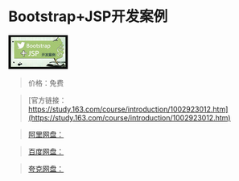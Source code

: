# Bootstrap+JSP开发案例

![img](../../../assets/study163/free/6598230850996427159.jpg)

> 价格：免费

> [官方链接：https://study.163.com/course/introduction/1002923012.htm](https://study.163.com/course/introduction/1002923012.htm)

> [阿里网盘：]()

> [百度网盘：]()

> [夸克网盘：]()
